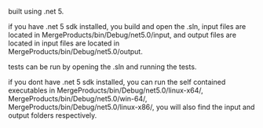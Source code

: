 built using .net 5.


if you have .net 5 sdk installed, you build and open the .sln, input files are located in MergeProducts/bin/Debug/net5.0/input, and output files are located in input files are located in MergeProducts/bin/Debug/net5.0/output.

tests can be run by opening the .sln and running the tests.

if you dont have .net 5 sdk installed, you can run the self contained executables in MergeProducts/bin/Debug/net5.0/linux-x64/, MergeProducts/bin/Debug/net5.0/win-64/, MergeProducts/bin/Debug/net5.0/linux-x86/, you will also find the input and output folders respectively. 

 
